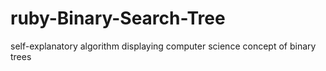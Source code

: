 # ruby-Binary-Search-Tree
self-explanatory algorithm displaying computer science concept of binary trees
